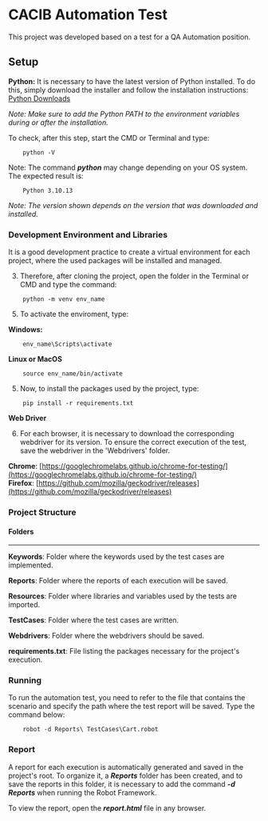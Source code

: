 # CACIB Automation Test

This project was developed based on a test for a QA Automation position.

## Setup

**Python:**
It is necessary to have the latest version of Python installed. To do this, simply download the installer and follow the installation instructions: [Python Downloads](https://www.python.org/downloads/)

*Note: Make sure to add the Python PATH to the environment variables during or after the installation.*

To check, after this step, start the CMD or Terminal and type:
```
    python -V
```
Note: The command ***python*** may change depending on your OS system. The expected result is:
```
    Python 3.10.13
```
*Note: The version shown depends on the version that was downloaded and installed.*

### Development Environment and Libraries
It is a good development practice to create a virtual environment for each project, where the used packages will be installed and managed.

3. Therefore, after cloning the project, open the folder in the Terminal or CMD and type the command:
```
    python -m venv env_name
```
5. To activate the enviroment, type:
   
**Windows:**
```
    env_name\Scripts\activate
```
**Linux or MacOS**
```
    source env_name/bin/activate
```	
5. Now, to install the packages used by the project, type:
```
    pip install -r requirements.txt
```

**Web Driver**

  6. For each browser, it is necessary to download the corresponding webdriver for its version. To ensure the correct execution of the test, save the webdriver in the 'Webdrivers' folder.
  
  **Chrome**: [https://googlechromelabs.github.io/chrome-for-testing/](https://googlechromelabs.github.io/chrome-for-testing/)  
  **Firefox**: [https://github.com/mozilla/geckodriver/releases](https://github.com/mozilla/geckodriver/releases)
    
### Project Structure


#### Folders
***
**Keywords**: Folder where the keywords used by the test cases are implemented. 

**Reports**: Folder where the reports of each execution will be saved. 

**Resources**: Folder where libraries and variables used by the tests are imported. 

**TestCases**: Folder where the test cases are written.

**Webdrivers**: Folder where the webdrivers should be saved.


**requirements.txt**: File listing the packages necessary for the project's execution.


### Running
To run the automation test, you need to refer to the file that contains the scenario and specify the path where the test report will be saved. Type the command below:
```
    robot -d Reports\ TestCases\Cart.robot
```
### Report

A report for each execution is automatically generated and saved in the project's root. To organize it, a ***Reports*** folder has been created, and to save the reports in this folder, it is necessary to add the command ***-d Reports*** when running the Robot Framework.

To view the report, open the ***report.html*** file in any browser.
